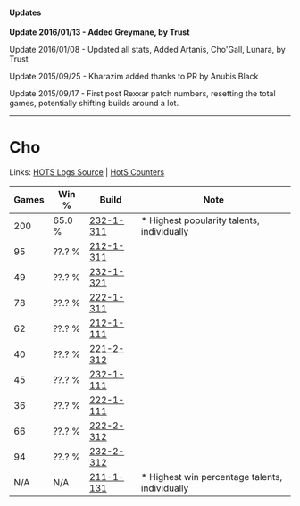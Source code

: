 #### Updates
**Update 2016/01/13 - Added Greymane, by Trust**

Update 2016/01/08 - Updated all stats, Added Artanis, Cho'Gall, Lunara, by Trust

Update 2015/09/25 - Kharazim added thanks to PR by Anubis Black

Update 2015/09/17 - First post Rexxar patch numbers, resetting the total games, potentially shifting builds around a lot.

***

# Cho

Links: [HOTS Logs Source](https://www.hotslogs.com/Sitewide/HeroDetails?Hero=Cho) | [HotS Counters](http://hotscounters.com/#/hero/Cho)

Games  | Win %  | Build     | Note
-----  | -----  | -----     | ----
200    | 65.0 % | [232-1-311](http://www.heroesfire.com/hots/talent-calculator/cho#l08V) | * Highest popularity talents, individually
95     | ??.? % | [212-1-311](http://www.heroesfire.com/hots/talent-calculator/cho#kFJV) | 
49     | ??.? % | [232-1-321](http://www.heroesfire.com/hots/talent-calculator/cho#l08f) | 
78     | ??.? % | [222-1-311](http://www.heroesfire.com/hots/talent-calculator/cho#kdj_) | 
62     | ??.? % | [212-1-111](http://www.heroesfire.com/hots/talent-calculator/cho#kFGN) | 
40     | ??.? % | [221-2-312](http://www.heroesfire.com/hots/talent-calculator/cho#kbXO) | 
45     | ??.? % | [232-1-111](http://www.heroesfire.com/hots/talent-calculator/cho#l05N) | 
36     | ??.? % | [222-1-111](http://www.heroesfire.com/hots/talent-calculator/cho#kdgt) | 
66     | ??.? % | [222-2-312](http://www.heroesfire.com/hots/talent-calculator/cho#kdze) | 
94     | ??.? % | [232-2-312](http://www.heroesfire.com/hots/talent-calculator/cho#l0O8) | 
N/A    | N/A    | [211-1-131](http://www.heroesfire.com/hots/talent-calculator/cho#kCqR) | * Highest win percentage talents, individually
